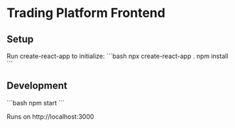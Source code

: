 # Trading Platform Frontend

## Setup

Run create-react-app to initialize:
\`\`\`bash
npx create-react-app . 
npm install
\`\`\`

## Development
\`\`\`bash
npm start
\`\`\`

Runs on http://localhost:3000
